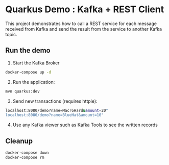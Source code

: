 # Quarkus Demo : Kafka + REST Client

This project demonstrates how to call a REST service for each message received from Kafka and send the result from the service to another Kafka topic.

## Run the demo

1. Start the Kafka Broker
```bash
docker-compose up -d
```
2. Run the application:
```bash
mvn quarkus:dev
```
3. Send new transactions (requires httpie):
```bash
localhost:8080/demo?name=MacroHard&amount=20"
localhost:8080/demo?name=BlueHat&amount=10"
```
4. Use any Kafka viewer such as Kafka Tools to see the written records

## Cleanup 

```bash
docker-compose down
docker-compose rm
```
